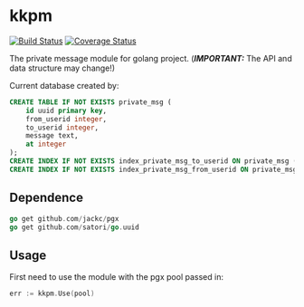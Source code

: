 # kkpm 
[![Build Status](https://travis-ci.org/drkaka/kkpm.svg)](https://travis-ci.org/drkaka/kkpm)
[![Coverage Status](https://codecov.io/github/drkaka/kkpm/coverage.svg?branch=master)](https://codecov.io/github/drkaka/kkpm?branch=master)  

The private message module for golang project. (***IMPORTANT:*** The API and data structure may change!)

Current database created by:

```sql  
CREATE TABLE IF NOT EXISTS private_msg (
    id uuid primary key,
    from_userid integer,
    to_userid integer,
    message text,
    at integer
);
CREATE INDEX IF NOT EXISTS index_private_msg_to_userid ON private_msg (to_userid);
CREATE INDEX IF NOT EXISTS index_private_msg_from_userid ON private_msg (from_userid);
```

## Dependence

```Go
go get github.com/jackc/pgx
go get github.com/satori/go.uuid
```

## Usage 

First need to use the module with the pgx pool passed in:
```Go
err := kkpm.Use(pool)
```